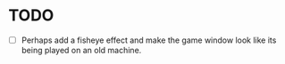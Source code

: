 # TODO

- [ ] Perhaps add a fisheye effect and make the game window look like its being played on an old machine.
